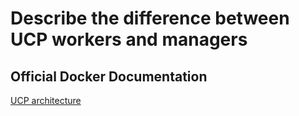 # Describe the difference between UCP workers and managers

## Official Docker Documentation
[UCP architecture](https://docs.docker.com/datacenter/ucp/2.2/guides/architecture/)
